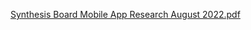 [Synthesis Board Mobile App Research August 2022.pdf](https://github.com/department-of-veterans-affairs/va.gov-team/files/10468380/Synthesis.Board.Mobile.App.Research.August.2022_2023-01-18_19-35-44.pdf)
